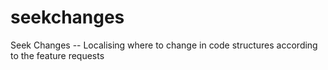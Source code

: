 # seekchanges
Seek Changes -- Localising where to change in code structures according to the feature requests
